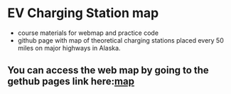 # EV Charging Station map
- course materials for webmap and practice code
- github page with map of theoretical charging stations placed every 50 miles on major highways in Alaska.
## You can access the web map by going to the gethub pages link here:[map](https://akashton.github.io/work/Practice%20webpage%202/)
